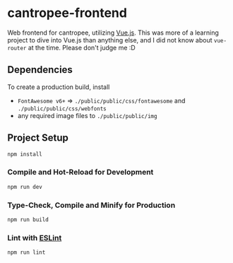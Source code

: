 # cantropee-frontend

Web frontend for cantropee, utilizing [Vue.js](https://vuejs.org/). This was more of a learning project to dive into
Vue.js than anything else, and I did not know about `vue-router` at the time. Please don't judge me :D


## Dependencies
To create a production build, install
- `FontAwesome v6+` => `./public/public/css/fontawesome` and `./public/public/css/webfonts`
- any required image files to `./public/public/img`

## Project Setup

```sh
npm install
```

### Compile and Hot-Reload for Development

```sh
npm run dev
```

### Type-Check, Compile and Minify for Production

```sh
npm run build
```

### Lint with [ESLint](https://eslint.org/)

```sh
npm run lint
```
